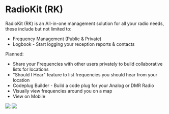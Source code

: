 # RadioKit (RK)

RadioKit (RK) is an All-in-one management solution for all your radio needs, these include but not limited to:

  - Frequency Management (Public & Private)
  - Logbook - Start logging your reception reports & contacts

Planned:
  - Share your Frequencies with other users privately to build collaborative lists for locations
  - "Should I Hear" feature to list frequencies you should hear from your location
  - Codeplug Builder - Build a code plug for your Analog or DMR Radio
  - Visually view frequencies around you on a map
  - View on Mobile
 
 ![](https://i.imgur.com/CY7cOzn.png)
 ![](https://i.imgur.com/8VEzsT6.png)
